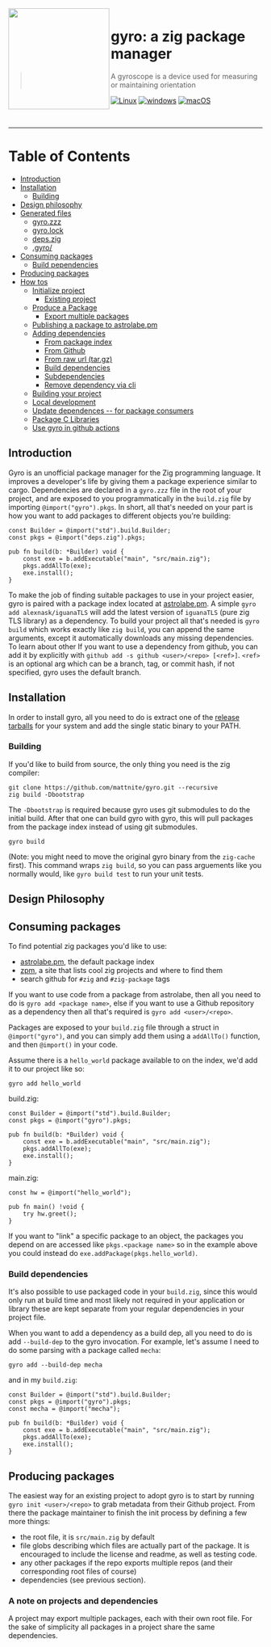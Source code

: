 <img align="left" width="200" height="200" src="img/logo.gif">

# gyro: a zig package manager

> A gyroscope is a device used for measuring or maintaining orientation

[![Linux](https://github.com/mattnite/gyro/workflows/Linux/badge.svg)](https://github.com/mattnite/gyro/actions?query=workflow%3ALinux) [![windows](https://github.com/mattnite/gyro/workflows/windows/badge.svg)](https://github.com/mattnite/gyro/actions?query=workflow%3Awindows) [![macOS](https://github.com/mattnite/gyro/workflows/macOS/badge.svg)](https://github.com/mattnite/gyro/actions?query=workflow%3AmacOS)

<br />

---

Table of Contents
=================
  * [Introduction](#introduction)
  * [Installation](#installation)
    * [Building](#building)
  * [Design philosophy](#design-philosophy)
  * [Generated files](#generated-files)
    * [gyro.zzz]()
    * [gyro.lock]()
    * [deps.zig]()
    * [.gyro/]()
  * [Consuming packages](#consuming-packages)
    * [Build pependencies](#build-dependencies)
  * [Producing packages](#producing-packages)
  * [How tos](#how-tos)
    * [Initialize project]()
      * [Existing project]()
    * [Produce a Package]()
      * [Export multiple packages]()
    * [Publishing a package to astrolabe.pm]()
    * [Adding dependencies]()
      * [From package index]()
      * [From Github]()
      * [From raw url (tar.gz)]()
      * [Build dependencies]()
      * [Subdependencies]()
      * [Remove dependency via cli]()
    * [Building your project]()
    * [Local development]()
    * [Update dependences -- for package consumers]()
    * [Package C Libraries]()
    * [Use gyro in github actions]()

## Introduction

Gyro is an unofficial package manager for the Zig programming language.
It improves a developer's life by giving them a package experience similar to cargo.
Dependencies are declared in a `gyro.zzz` file in the root of your project, and are exposed to you programmatically in the `build.zig` file by importing `@import("gyro").pkgs`.
In short, all that's needed on your part is how you want to add packages to different objects you're building:

```zig
const Builder = @import("std").build.Builder;
const pkgs = @import("deps.zig").pkgs;

pub fn build(b: *Builder) void {
    const exe = b.addExecutable("main", "src/main.zig");
    pkgs.addAllTo(exe);
    exe.install();
}
```

To make the job of finding suitable packages to use in your project easier, gyro is paired with a package index located at [astrolabe.pm](https://astrolabe.pm).
A simple `gyro add alexnask/iguanaTLS` will add the latest version of `iguanaTLS` (pure zig TLS library) as a dependency.
To build your project all that's needed is `gyro build` which works exactly like `zig build`, you can append the same arguments, except it automatically downloads any missing dependencies.
To learn about other 
If you want to use a dependency from github, you can add it by explicitly with `github add -s github <user>/<repo> [<ref>]`.
`<ref>` is an optional arg which can be a branch, tag, or commit hash, if not specified, gyro uses the default branch.

## Installation

In order to install gyro, all you need to do is extract one of the [release tarballs](https://github.com/mattnite/gyro/releases) for your system and add the single static binary to your PATH.

### Building

If you'd like to build from source, the only thing you need is the zig compiler:

```
git clone https://github.com/mattnite/gyro.git --recursive
zig build -Dbootstrap
```

The `-Dbootstrap` is required because gyro uses git submodules to do the initial build. 
After that one can build gyro with gyro, this will pull packages from the package index instead of using git submodules.

```
gyro build
```

(Note: you might need to move the original gyro binary from the `zig-cache` first).
This command wraps `zig build`, so you can pass arguements like you normally would, like `gyro build test` to run your unit tests.

## Design Philosophy

## Consuming packages

To find potential zig packages you'd like to use:
- [astrolabe.pm](https://astrolabe.pm), the default package index
- [zpm](https://zpm.random-projects.net), a site that lists cool zig projects and where to find them
- search github for `#zig` and `#zig-package` tags

If you want to use code from a package from astrolabe, then all you need to do is `gyro add <package name>`, else if you want to use a Github repository as a dependency then all that's required is `gyro add <user>/<repo>`.

Packages are exposed to your `build.zig` file through a struct in `@import("gyro")`, and you can simply add them using a `addAllTo()` function, and then `@import()` in your code.

Assume there is a `hello_world` package available to on the index, we'd add it to our project like so:

```
gyro add hello_world
```

build.zig:

```zig
const Builder = @import("std").build.Builder;
const pkgs = @import("gyro").pkgs;

pub fn build(b: *Builder) void {
    const exe = b.addExecutable("main", "src/main.zig");
    pkgs.addAllTo(exe);
    exe.install();
}
``` 

main.zig:

```zig
const hw = @import("hello_world");

pub fn main() !void {
    try hw.greet();
}
```

If you want to "link" a specific package to an object, the packages you depend on are accessed like `pkgs.<package name>` so in the example above you could instead do `exe.addPackage(pkgs.hello_world)`.

### Build dependencies

It's also possible to use packaged code in your `build.zig`, since this would only run at build time and most likely not required in your application or library these are kept separate from your regular dependencies in your project file.

When you want to add a dependency as a build dep, all you need to do is add `--build-dep` to the gyro invocation. 
For example, let's assume I need to do some parsing with a package called `mecha`:

```
gyro add --build-dep mecha
```

and in my `build.zig`:

```zig
const Builder = @import("std").build.Builder;
const pkgs = @import("gyro").pkgs;
const mecha = @import("mecha");

pub fn build(b: *Builder) void {
    const exe = b.addExecutable("main", "src/main.zig");
    pkgs.addAllTo(exe);
    exe.install();
}
```

## Producing packages

The easiest way for an existing project to adopt gyro is to start by running `gyro init <user>/<repo>` to grab metadata from their Github project.
From there the package maintainer to finish the init process by defining a few more things:
- the root file, it is `src/main.zig` by default
- file globs describing which files are actually part of the package. It is encouraged to include the license and readme, as well as testing code.
- any other packages if the repo exports multiple repos (and their corresponding root files of course)
- dependencies (see previous section).

### A note on projects and dependencies

A project may export multiple packages, each with their own root file.
For the sake of simplicity all packages in a project share the same dependencies.
